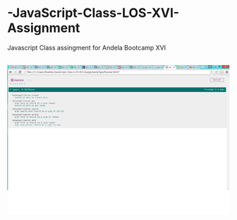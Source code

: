 # -JavaScript-Class-LOS-XVI-Assignment

Javascript Class assingment for Andela Bootcamp XVI<br><br>

<img src="/untitled.png">